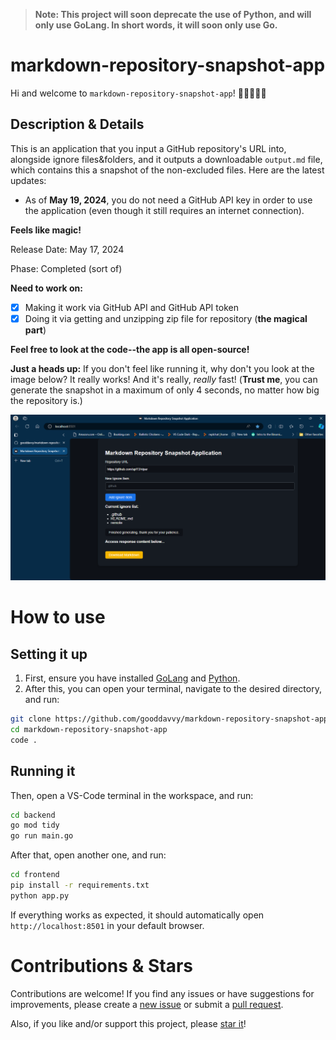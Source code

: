 > **Note: This project will soon deprecate the use of Python, and will only use GoLang. In short words, it will soon only use Go.**

# markdown-repository-snapshot-app

Hi and welcome to `markdown-repository-snapshot-app`! 👋👋👋👋👋

## Description & Details

This is an application that you input a GitHub repository's URL into, alongside ignore files&folders, and it outputs a downloadable `output.md` file, which contains this a snapshot of the non-excluded files. Here are the latest updates:

- As of **May 19, 2024**, you do not need a GitHub API key in order to use the application (even though it still requires an internet connection).

**Feels like magic!**

Release Date: May 17, 2024

Phase: Completed (sort of)

**Need to work on:**

- [x] Making it work via GitHub API and GitHub API token
- [x] Doing it via getting and unzipping zip file for repository (**the magical part**)

**Feel free to look at the code--the app is all open-source!**

**Just a heads up:** If you don't feel like running it, why don't you look at the image below? It really works! And it's really, _really_ fast! (**Trust me**, you can generate the snapshot in a maximum of only 4 seconds, no matter how big the repository is.)

![markdown-repo-snapApp_example](markdown-repo-snapApp_example.png)

# How to use

## Setting it up

1. First, ensure you have installed [GoLang](https://go.dev/dl/) and [Python](https://python.org/downloads/).
2. After this, you can open your terminal, navigate to the desired directory, and run:

```sh
git clone https://github.com/gooddavvy/markdown-repository-snapshot-app
cd markdown-repository-snapshot-app
code .
```

## Running it

Then, open a VS-Code terminal in the workspace, and run:

```sh
cd backend
go mod tidy
go run main.go
```

After that, open another one, and run:

```sh
cd frontend
pip install -r requirements.txt
python app.py
```

If everything works as expected, it should automatically open `http://localhost:8501` in your default browser.

# Contributions & Stars

Contributions are welcome! If you find any issues or have suggestions for improvements, please create a [new issue](https://github.com/gooddavvy/markdown-repository-snapshot-app/issues/new) or submit a [pull request](https://github.com/gooddavvy/markdown-repository-snapshot-app/pulls).

Also, if you like and/or support this project, please [star it](https://github.com/gooddavvy/markdown-repository-snapshot-app)!
